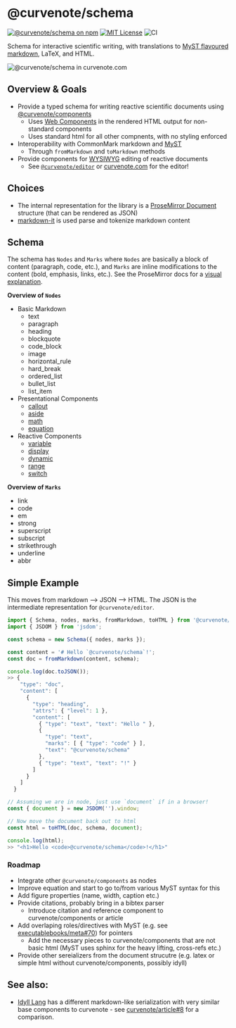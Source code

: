 # @curvenote/schema
[![@curvenote/schema on npm](https://img.shields.io/npm/v/@curvenote/schema.svg)](https://www.npmjs.com/package/@curvenote/schema)
[![MIT License](https://img.shields.io/badge/license-MIT-blue.svg)](https://github.com/curvenote/schema/blob/master/LICENSE)
![CI](https://github.com/curvenote/schema/workflows/CI/badge.svg)

Schema for interactive scientific writing, with translations to [MyST flavoured markdown](https://myst-parser.readthedocs.io/en/latest/), LaTeX, and HTML.

![@curvenote/schema in curvenote.com](https://github.com/curvenote/schema/raw/main/images/schema.gif)

## Overview & Goals
* Provide a typed schema for writing reactive scientific documents using [@curvenote/components](https://curvenote.dev)
  * Uses [Web Components](https://developer.mozilla.org/en-US/docs/Web/Web_Components) in the rendered HTML output for non-standard components
  * Uses standard html for all other compnents, with no styling enforced
* Interoperability with CommonMark markdown and [MyST](https://github.com/executablebooks/markdown-it-myst)
  * Through `fromMarkdown` and `toMarkdown` methods
* Provide components for [WYSIWYG](https://en.wikipedia.org/wiki/WYSIWYG) editing of reactive documents
  * See [`@curvenote/editor`](https://github.com/curvenote/editor) or [curvenote.com](Curvenote.com) for the editor!

## Choices
* The internal representation for the library is a [ProseMirror Document](https://prosemirror.net/docs/guide/#doc) structure (that can be rendered as JSON)
* [markdown-it](https://github.com/markdown-it/markdown-it) is used parse and tokenize markdown content

## Schema

The schema has `Nodes` and `Marks` where `Nodes` are basically a block of content (paragraph, code, etc.), and `Marks` are inline modifications to the content (bold, emphasis, links, etc.). See the ProseMirror docs for a [visual explanation](https://prosemirror.net/docs/guide/#doc).

**Overview of `Nodes`**

* Basic Markdown
  * text
  * paragraph
  * heading
  * blockquote
  * code_block
  * image
  * horizontal_rule
  * hard_break
  * ordered_list
  * bullet_list
  * list_item
* Presentational Components
  * [callout](https://curvenote.dev/article/callout)
  * [aside](https://curvenote.dev/article/aside)
  * [math](https://curvenote.dev/article/math)
  * [equation](https://curvenote.dev/article/equation)
* Reactive Components
  * [variable](https://curvenote.dev/components/variable)
  * [display](https://curvenote.dev/components/display)
  * [dynamic](https://curvenote.dev/components/dynamic)
  * [range](https://curvenote.dev/components/range)
  * [switch](https://curvenote.dev/components/switch)

**Overview of `Marks`**

* link
* code
* em
* strong
* superscript
* subscript
* strikethrough
* underline
* abbr


## Simple Example

This moves from markdown --> JSON --> HTML. The JSON is the intermediate representation for `@curvenote/editor`.

```javascript
import { Schema, nodes, marks, fromMarkdown, toHTML } from '@curvenote/schema';
import { JSDOM } from 'jsdom';

const schema = new Schema({ nodes, marks });

const content = '# Hello `@curvenote/schema`!';
const doc = fromMarkdown(content, schema);

console.log(doc.toJSON());
>> {
    "type": "doc",
    "content": [
      {
        "type": "heading",
        "attrs": { "level": 1 },
        "content": [
          { "type": "text", "text": "Hello " },
          {
            "type": "text",
            "marks": [ { "type": "code" } ],
            "text": "@curvenote/schema"
          },
          { "type": "text", "text": "!" }
        ]
      }
    ]
  }

// Assuming we are in node, just use `document` if in a browser!
const { document } = new JSDOM('').window;

// Now move the document back out to html
const html = toHTML(doc, schema, document);

console.log(html);
>> "<h1>Hello <code>@curvenote/schema</code>!</h1>"
```

### Roadmap

* Integrate other `@curvenote/components` as nodes
* Improve equation and start to go to/from various MyST syntax for this
* Add figure properties (name, width, caption etc.)
* Provide citations, probably bring in a bibtex parser
  * Introduce citation and reference component to curvenote/components or article
* Add overlaping roles/directives with MyST (e.g. see [executablebooks/meta#70](https://github.com/executablebooks/meta/issues/70)) for pointers
  * Add the necessary pieces to curvenote/components that are not basic html (MyST uses sphinx for the heavy lifting, cross-refs etc.)
* Provide other sereializers from the document strucutre (e.g. latex or simple html without curvenote/components, possibly idyll)


## See also:
* [Idyll Lang](https://idyll-lang.org/) has a different markdown-like serialization with very similar base components to curvenote - see [curvenote/article#8](https://github.com/curvenote/article/issues/8) for a comparison.
